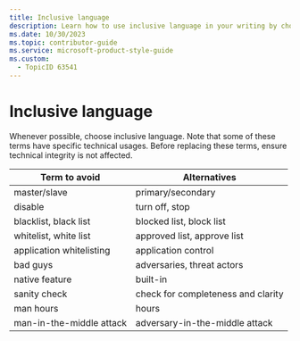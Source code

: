 ```yaml
---
title: Inclusive language
description: Learn how to use inclusive language in your writing by choosing alternative terms that maintain technical integrity. Enhance your documentation with these guidelines.
ms.date: 10/30/2023
ms.topic: contributor-guide
ms.service: microsoft-product-style-guide
ms.custom:
  - TopicID 63541
---
```



# Inclusive language

Whenever possible, choose inclusive language. Note that some of these terms have specific technical usages. Before replacing these terms, ensure technical integrity is not affected.

| Term to avoid                  | Alternatives                        |
|--------------------------------|-------------------------------------|
| master/slave                   | primary/secondary                   |
| disable                        | turn off, stop                      |
| blacklist, black list          | blocked list, block list            |
| whitelist, white list          | approved list, approve list         |
| application whitelisting       | application control                 |
| bad guys                       | adversaries, threat actors          |
| native feature                 | built-in                            |
| sanity check                   | check for completeness and clarity  |
| man hours                      | hours                               |
| man-in-the-middle attack       | adversary-in-the-middle attack      |
